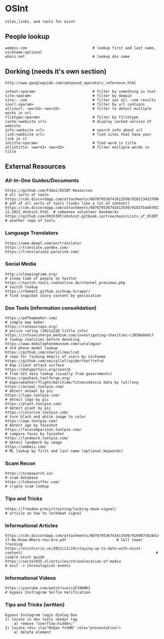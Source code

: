 # OSInt

    Sites,links, and tools for osint

## People lookup

    webmii.com                              # lookup first and last name, nickname:optional
    whois.net                               # lookup dns name 

## Dorking (needs it's own section)

    http://www.googleguide.com/advanced_operators_reference.html
    
    intext:<param>                          # filter by something in text
    site:<param>                            # filter by domain
    site:-.com                              # filter out all .com results
    inurl:<param>                           # filter by url contains
    allinurl: <word1> <word2>               # filter to detect multiple works in url
    filetype:<param>                        # filter by filtetype
    cache:<website url>                     # display cached version of website
    info:<website url>                      # search info about url
    link:<website url>                      # find sites that have your link in it
    intitle:<param>                         # find word in title
    allintitle: <word1> <word2>             # filter multiple words in title
    
    
## External Resources

### All-In-One Guides/Documents

    https://github.com/F3dai/OSINT-Resources                                                                                            # all sorts of tools
    https://cdn.discordapp.com/attachments/607679536741613599/920213433700458536/Complete_List_of_OSINT_Web_Resources_Light_ohshint.pdf # pdf of all sorts of tools (looks like a lot of content)
    https://cdn.discordapp.com/attachments/607679536741613599/918375440765313055/1_Complete_Bookmarks_Organized_8-12-2021_ohshint.html  # someones volunteer bookmarks
    https://github.com/OhShINT/ohshint.gitbook.io/tree/main/Lists_of_OSINT_Web_Resources                                                # another repo of tools
    
### Language Translators

    https://www.deepl.com/en/translator
    https://translate.yandex.com/
    https://translation2.paralink.com/

### Social Media

    http://sleepingtime.org/                                                                                                            # sleep time of people on twitter
    https://twitch-tools.rootonline.de/channel_previews.php                                                                             # twitch lookup
    https://rhematt.github.io/Snap-Scraper/                                                                                             # find snapchat story content by geolocation
    
### Dox Tools (information consolidation)

    https://pdfmapmaker.com/                                                                                                            # simple map maker
    https://rateourcops.org/                                                                                                            # police rating (20211228 little info)
    https://infosecsherpa.medium.com/investigating-charities-c3950eb6dc7                                                                # lookup charities before donating
    https://www.mobilephonemuseum.com/catalogue/                                                                                        # old phone model lookup
    https://github.com/sharsil/mailcat                                                                                                  # repo for finding emails of users by nickname
    https://github.com/smicallef/spiderfoot?ref=d                                                                                       # map client attack surface
    https://dataportals.org/search                                                                                                      # free GIS data lookup (usually from governments)
    https://geohack.toolforge.org/                                                                                                      # maps/weather/flight/maritime/fitnessdevice data by lat/long
    https://animal.toolpie.com/                                                                                                         # detect animal by pic
    https://logo.toolpie.com/                                                                                                           # detect logo by pic
    https://plant.toolpie.com/                                                                                                          # detect plant by pic
    https://colorize.toolpie.com/                                                                                                       # turn black and white image to color
    https://age.toolpie.com/                                                                                                            # detect age by faceshot
    https://facecomparison.toolpie.com/                                                                                                 # compare faces by faceshot
    https://landmark.toolpie.com/                                                                                                       # detect landmark by image
    https://webmii.com/                                                                                                                 # ML lookup by first and last name (optional:keywords)
    
### Scam Recon

    https://scamsearch.io/                                                                                                              # scam database
    https://tokensniffer.com/                                                                                                           # crypto scam lookup
    
### Tips and Tricks

    https://freedom.press/training/locking-down-signal/                                                                                 # article on how to lockdown signal
    
### Informational Articles

    https://cdn.discordapp.com/attachments/607679536741613599/916907561641467995/Art-17-We-Know-Where-You-Are.pdf                       # Cell tower tracking
    https://osintcurio.us/2021/11/29/staying-up-to-date-with-osint-content/                                                             # simple osint guide
    https://sector035.nl/articles/chronolocation-of-media                                                                               # exif -> chronological events    
    
### Informational Videos

    https://youtube.com/watch?v=eis1F10H0KI                                                                                             # bypass Instragram Selfie Verification
    
### Tips and Tricks (written)

    bypass Instagram login dialog box
    1) locate in dev tools <body> tag
        a) remove "overflow:hidden;"
    2) locate <div clas"RnEpo Yx5HN" role="presentation">
        a) delete element